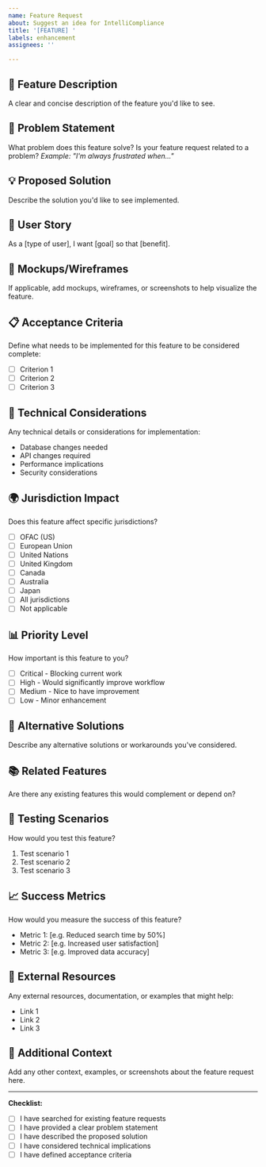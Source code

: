 ```yaml
---
name: Feature Request
about: Suggest an idea for IntelliCompliance
title: '[FEATURE] '
labels: enhancement
assignees: ''

---
```


## 🚀 Feature Description
A clear and concise description of the feature you'd like to see.

## 🎯 Problem Statement
What problem does this feature solve? Is your feature request related to a problem?
*Example: "I'm always frustrated when..."*

## 💡 Proposed Solution
Describe the solution you'd like to see implemented.

## 🔄 User Story
As a [type of user], I want [goal] so that [benefit].

## 🎨 Mockups/Wireframes
If applicable, add mockups, wireframes, or screenshots to help visualize the feature.

## 📋 Acceptance Criteria
Define what needs to be implemented for this feature to be considered complete:
- [ ] Criterion 1
- [ ] Criterion 2
- [ ] Criterion 3

## 🔧 Technical Considerations
Any technical details or considerations for implementation:
- Database changes needed
- API changes required
- Performance implications
- Security considerations

## 🌍 Jurisdiction Impact
Does this feature affect specific jurisdictions?
- [ ] OFAC (US)
- [ ] European Union
- [ ] United Nations
- [ ] United Kingdom
- [ ] Canada
- [ ] Australia
- [ ] Japan
- [ ] All jurisdictions
- [ ] Not applicable

## 📊 Priority Level
How important is this feature to you?
- [ ] Critical - Blocking current work
- [ ] High - Would significantly improve workflow
- [ ] Medium - Nice to have improvement
- [ ] Low - Minor enhancement

## 🔄 Alternative Solutions
Describe any alternative solutions or workarounds you've considered.

## 📚 Related Features
Are there any existing features this would complement or depend on?

## 🧪 Testing Scenarios
How would you test this feature?
1. Test scenario 1
2. Test scenario 2
3. Test scenario 3

## 📈 Success Metrics
How would you measure the success of this feature?
- Metric 1: [e.g. Reduced search time by 50%]
- Metric 2: [e.g. Increased user satisfaction]
- Metric 3: [e.g. Improved data accuracy]

## 🔗 External Resources
Any external resources, documentation, or examples that might help:
- Link 1
- Link 2
- Link 3

## 💬 Additional Context
Add any other context, examples, or screenshots about the feature request here.

---

**Checklist:**
- [ ] I have searched for existing feature requests
- [ ] I have provided a clear problem statement
- [ ] I have described the proposed solution
- [ ] I have considered technical implications
- [ ] I have defined acceptance criteria 